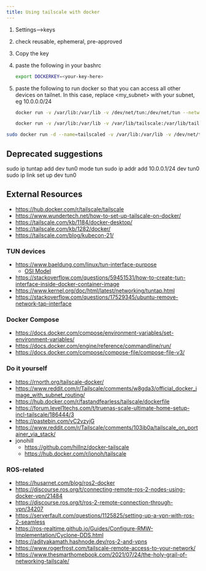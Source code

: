 ```yaml
---
title: Using tailscale with docker
---
```


1. Settings-->keys
1. check reusable, ephemeral, pre-approved
1. Copy the key
1. paste the following in your bashrc

    ```bash
    export DOCKERKEY=<your-key-here>
    ```

1. paste the following to run docker so that you can access all other devices on tailnet.  In this case, replace <my_subnet> with your subnet, eg 10.0.0.0/24

    ```bash
    docker run -v /var/lib:/var/lib -v /dev/net/tun:/dev/net/tun --network=host --cap-add=NET_ADMIN --cap-add=NET_RAW --env TS_AUTHKEY=$DOCKERKEY_PERM --env TS_ROUTES=10.0.0.0/8 tailscale/tailscale
    ```

    ```bash
    docker run -v /var/lib:/var/lib -v /var/lib/tailscale:/var/lib/tailscale -d /dev/net/tun:/dev/net/tun --network=host --cap-add=NET_ADMIN --cap-add=NET_RAW --env TS_AUTHKEY=$DOCKERKEY_PERM --env TS_ROUTES=10.0.0.0/8 tailscale/tailscale
    ```


```bash
sudo docker run -d --name=tailscaled -v /var/lib:/var/lib -v /dev/net/tun:/dev/net/tun --network=host --cap-add=NET_ADMIN --restart unless-stopped --cap-add=NET_RAW --env TS_AUTHKEY=[AUTH KEY] --env TS_EXTRA_ARGS=--advertise-exit-node --env TS_ROUTES=[SUBNET] tailscale/tailscale
```

## Deprecated suggestions

sudo ip tuntap add dev tun0 mode tun
sudo ip addr add 10.0.0.1/24 dev tun0
sudo ip link set up dev tun0


## External Resources

* <https://hub.docker.com/r/tailscale/tailscale>
* <https://www.wundertech.net/how-to-set-up-tailscale-on-docker/>
* <https://tailscale.com/kb/1184/docker-desktop/>
* <https://tailscale.com/kb/1282/docker/>
* <https://tailscale.com/blog/kubecon-21/>


### TUN devices

* <https://www.baeldung.com/linux/tun-interface-purpose>
    * [OSI Model](https://www.baeldung.com/cs/osi-model)
* <https://stackoverflow.com/questions/59451531/how-to-create-tun-interface-inside-docker-container-image>
* <https://www.kernel.org/doc/html/latest/networking/tuntap.html>
* <https://stackoverflow.com/questions/17529345/ubuntu-remove-network-tap-interface>

### Docker Compose

* <https://docs.docker.com/compose/environment-variables/set-environment-variables/>
* <https://docs.docker.com/engine/reference/commandline/run/>
* <https://docs.docker.com/compose/compose-file/compose-file-v3/>

### Do it yourself

* <https://rnorth.org/tailscale-docker/>
* <https://www.reddit.com/r/Tailscale/comments/w8gda3/official_docker_image_with_subnet_routing/>
* <https://hub.docker.com/r/fastandfearless/tailscale/dockerfile>
* <https://forum.level1techs.com/t/truenas-scale-ultimate-home-setup-incl-tailscale/186444/3>
* <https://pastebin.com/vC2vzyjG>
* <https://www.reddit.com/r/Tailscale/comments/103ib0a/tailscale_on_portainer_via_stack/>
* jonohill
    * <https://github.com/hillnz/docker-tailscale>
    * <https://hub.docker.com/r/jonoh/tailscale>

### ROS-related

* https://husarnet.com/blog/ros2-docker
* https://discourse.ros.org/t/connecting-remote-ros-2-nodes-using-docker-vpn/21484
* https://discourse.ros.org/t/ros-2-remote-connection-through-vpn/34207
* https://serverfault.com/questions/1125825/setting-up-a-vpn-with-ros-2-seamless
* https://ros-realtime.github.io/Guides/Configure-RMW-Implementation/Cyclone-DDS.html
* https://adityakamath.hashnode.dev/ros-2-and-vpns
* https://www.rogerfrost.com/tailscale-remote-access-to-your-network/
* https://www.thesmarthomebook.com/2021/07/24/the-holy-grail-of-networking-tailscale/